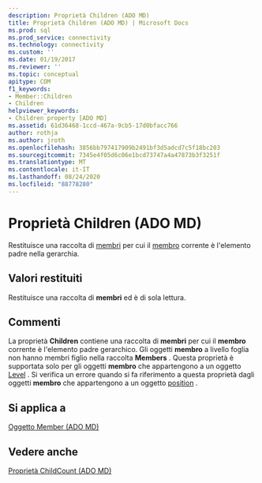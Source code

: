 ```yaml
---
description: Proprietà Children (ADO MD)
title: Proprietà Children (ADO MD) | Microsoft Docs
ms.prod: sql
ms.prod_service: connectivity
ms.technology: connectivity
ms.custom: ''
ms.date: 01/19/2017
ms.reviewer: ''
ms.topic: conceptual
apitype: COM
f1_keywords:
- Member::Children
- Children
helpviewer_keywords:
- Children property [ADO MD]
ms.assetid: 61d36468-1ccd-467a-9cb5-17d0bfacc766
author: rothja
ms.author: jroth
ms.openlocfilehash: 3856bb797417909b2491bf3d5adcd7c5f18bc203
ms.sourcegitcommit: 7345e4f05d6c06e1bcd73747a4a47873b3f3251f
ms.translationtype: MT
ms.contentlocale: it-IT
ms.lasthandoff: 08/24/2020
ms.locfileid: "88778280"
---
```

# <a name="children-property-ado-md"></a>Proprietà Children (ADO MD)
Restituisce una raccolta di [membri](./members-collection-ado-md.md) per cui il [membro](./member-object-ado-md.md) corrente è l'elemento padre nella gerarchia.  
  
## <a name="return-values"></a>Valori restituiti  
 Restituisce una raccolta di **membri** ed è di sola lettura.  
  
## <a name="remarks"></a>Commenti  
 La proprietà **Children** contiene una raccolta di **membri** per cui il **membro** corrente è l'elemento padre gerarchico. Gli oggetti **membro** a livello foglia non hanno membri figlio nella raccolta **Members** . Questa proprietà è supportata solo per gli oggetti **membro** che appartengono a un oggetto [Level](./level-object-ado-md.md) . Si verifica un errore quando si fa riferimento a questa proprietà dagli oggetti **membro** che appartengono a un oggetto [position](./position-object-ado-md.md) .  
  
## <a name="applies-to"></a>Si applica a  
 [Oggetto Member (ADO MD)](./member-object-ado-md.md)  
  
## <a name="see-also"></a>Vedere anche  
 [Proprietà ChildCount (ADO MD)](./childcount-property-ado-md.md)